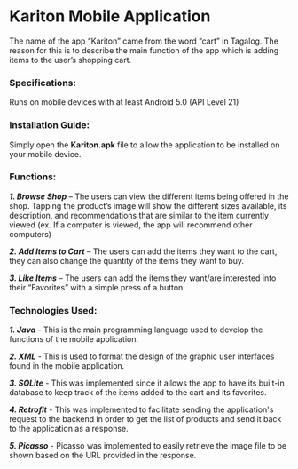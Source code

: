 # Kariton Mobile Application

The name of the app “Kariton” came from the word “cart” in Tagalog. The reason for this is to describe the main function of the app which is adding items to the user’s shopping cart.

### Specifications:

Runs on mobile devices with at least Android 5.0 (API Level 21)

### Installation Guide:

Simply open the **Kariton.apk** file to allow the application to be installed on your mobile device.

### Functions:

***1.	Browse Shop*** – The users can view the different items being offered in the shop. Tapping the product’s image will show the different sizes available, its description, and recommendations that are similar to the item currently viewed (ex. If a computer is viewed, the app will recommend other computers)

***2.	Add Items to Cart*** – The users can add the items they want to the cart, they can also change the quantity of the items they want to buy.

***3.	Like Items*** – The users can add the items they want/are interested into their “Favorites” with a simple press of a button.

### Technologies Used:

***1. Java*** - This is the main programming language used to develop the functions of the mobile application.

***2. XML*** - This is used to format the design of the graphic user interfaces found in the mobile application.

***3. SQLite*** -	This was implemented since it allows the app to have its built-in database to keep track of the items added to the cart and its favorites.

***4. Retrofit*** -	This was implemented to facilitate sending the application's request to the backend in order to get the list of products and send it back to the application as a response.

***5. Picasso*** -	Picasso was implemented to easily retrieve the image file to be shown based on the URL provided in the response.

